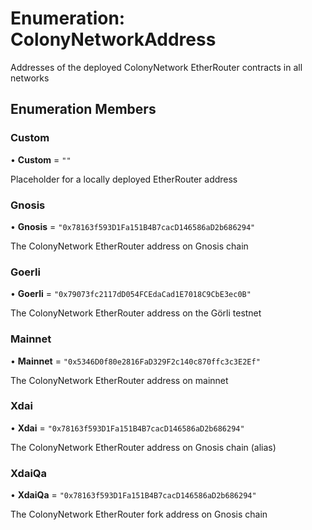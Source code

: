 # Enumeration: ColonyNetworkAddress

Addresses of the deployed ColonyNetwork EtherRouter contracts in all networks

## Enumeration Members

### Custom

• **Custom** = ``""``

Placeholder for a locally deployed EtherRouter address

### Gnosis

• **Gnosis** = ``"0x78163f593D1Fa151B4B7cacD146586aD2b686294"``

The ColonyNetwork EtherRouter address on Gnosis chain

### Goerli

• **Goerli** = ``"0x79073fc2117dD054FCEdaCad1E7018C9CbE3ec0B"``

The ColonyNetwork EtherRouter address on the Görli testnet

### Mainnet

• **Mainnet** = ``"0x5346D0f80e2816FaD329F2c140c870ffc3c3E2Ef"``

The ColonyNetwork EtherRouter address on mainnet

### Xdai

• **Xdai** = ``"0x78163f593D1Fa151B4B7cacD146586aD2b686294"``

The ColonyNetwork EtherRouter address on Gnosis chain (alias)

### XdaiQa

• **XdaiQa** = ``"0x78163f593D1Fa151B4B7cacD146586aD2b686294"``

The ColonyNetwork EtherRouter fork address on Gnosis chain
